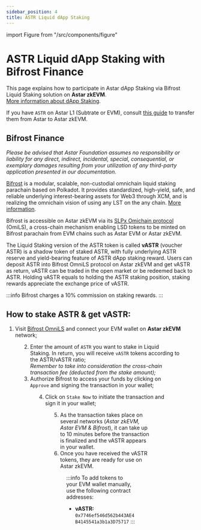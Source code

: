 ```yaml
---
sidebar_position: 4
title: ASTR Liquid dApp Staking
---
```


import Figure from "/src/components/figure"

# ASTR Liquid dApp Staking with Bifrost Finance

This page explains how to participate in Astar dApp Staking via Bifrost Liquid Staking solution on **Astar zkEVM**.  
[More information about dApp Staking](/docs/use/dapp-staking/index/).

If you have `ASTR` on Astar L1 (Subtrate or EVM), consult [this guide](/docs/use/zkevm-guides/Bridge-Astar-EVM/) to transfer them from Astar to Astar zkEVM.

## Bifrost Finance

*Please be advised that Astar Foundation assumes no responsibility or liability for any direct, indirect, incidental, special, consequential, or exemplary damages resulting from your utilization of any third-party application presented in our documentation.*

[Bifrost](https://bifrost.app/) is a modular, scalable, non-custodial omnichain liquid staking parachain based on Polkadot. It provides standardized, high-yield, safe, and reliable underlying interest-bearing assets for Web3 through XCM, and is realizing the omnichain vision of using any LST on the any chain. [More information](https://docs.bifrost.finance/).

Bifrost is accessible on Astar zkEVM via its [SLPx Omichain protocol](https://omni.ls/) (OmiLS), a cross-chain mechanism enabling LSD tokens to be minted on Bifrost parachain from EVM chains such as Astar EVM or Astar zkEVM.

The Liquid Staking version of the ASTR token is called **vASTR** (voucher ASTR) is a shadow token of staked ASTR, with fully underlying ASTR reserve and yield-bearing feature of ASTR dApp staking reward. Users can deposit ASTR into Bifrost OmniLS protocol on Astar zkEVM and get vASTR as return, vASTR can be traded in the open market or be redeemed back to ASTR. Holding vASTR equals to holding the ASTR staking position, staking rewards appreciate the exchange price of vASTR.

:::info
Bifrost charges a 10% commission on staking rewards.
:::

## How to stake ASTR & get vASTR:

1. Visit [Bifrost OmniLS](https://omni.ls/) and connect your EVM wallet on **Astar zkEVM** network;

<Figure src={require('/docs/use/zkevm-guides/img/Bifrost_1.png').default} width="60%" />

2. Enter the amount of `ASTR` you want to stake in Liquid Staking. In return, you will receive `vASTR` tokens according to the ASTR/vASTR ratio;  
*Remember to take into consideration the cross-chain transaction fee (deducted from the stake amount);*
3. Authorize Bifrost to access your funds by clicking on `Approve` and signing the transaction in your wallet;

<Figure src={require('/docs/use/zkevm-guides/img/Bifrost_2.png').default} width="60%" />

4. Click on `Stake Now` to initiate the transaction and sign it in your wallet;

<Figure src={require('/docs/use/zkevm-guides/img/Bifrost_3.png').default} width="60%" />

5. As the transaction takes place on several networks (*Astar zkEVM, Astar EVM & Bifrost*), it can take up to 10 minutes before the transaction is finalized and the vASTR appears in your wallet.
6. Once you have received the vASTR tokens, they are ready for use on Astar zkEVM.

<Figure src={require('/docs/use/zkevm-guides/img/Bifrost_4.png').default} width="60%" />

:::info
To add tokens to your EVM wallet manually, use the following contract addresses:
- **vASTR:** `0x7746ef546d562b443AE4B4145541a3b1a3D75717`
:::
